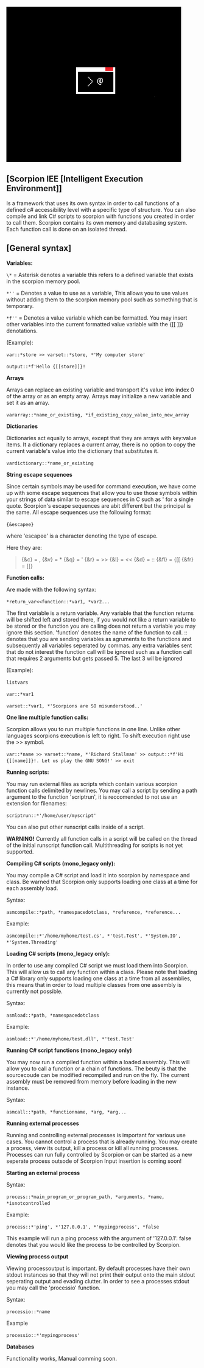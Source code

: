 ![IMG](/mono_legacy/Art/Cropped.png)

[Scorpion IEE [Intelligent Execution Environment]]
------------------------------------------------

Is a framework that uses its own syntax in order to call functions of a defined c# accessibility level with a specific type of structure. You can also compile and link C# scripts to scorpion with functions you created in order to call them. Scorpion contains its own memory and databasing system. Each function call is done on an isolated thread.

[General syntax]
---------------

**Variables:**

`\*`   = Asterisk denotes a variable this refers to a defined variable that exists in the scorpion memory pool.

`*''` = Denotes a value to use as a variable, This allows you to use values without adding them to the scorpion memory pool such as something that is temporary.

`*f''` = Denotes a value variable which can be formatted. You may insert other variables into the current formatted value variable with the {[[ ]]} denotations.

(Example):

`var::*store >> varset::*store, *'My computer store'`

`output::*f'Hello {[[store]]}!`

**Arrays**

Arrays can replace an existing variable and transport it's value into index 0 of the array or as an empty array. Arrays may initialize a new variable and set it as an array.

`vararray::*name_or_existing, *if_existing_copy_value_into_new_array`

**Dictionaries**

Dictionaries act equally to arrays, except that they are arrays with key:value items. It a dictionary replaces a current array, there is no option to copy the current variable's value into the dictionary that substitutes it.

`vardictionary::*name_or_existing`

**String escape sequences**

Since certain symbols may be used for command execution, we have come up with some escape sequences that allow you to use those symbols within your strings of data similar to escape sequences in C such as \' for a single quote. Scorpion's escape sequences are abit different but the principal is the same. All escape sequences use the following format:

`{&escapee}`

where 'escapee' is a character denoting the type of escape.

Here they are:

> {&c} = ,
> {&v} = *
> {&q} = '
> {&r} = >>
> {&l} = <<
> {&d} = ::
> {&fl} = {[[
> {&fr} = ]]}

**Function calls:**

Are made with the following syntax:

`*return_var<<function::*var1, *var2...`

The first variable is a return variable. Any variable that the function returns will be shifted left and stored there, if you would not like a return variable to be stored or the function you are calling does not return a variable you may ignore this section. 'function' denotes the name of the function to call. :: denotes that you are sending variables as agruments to the functions and subsequently all variables seperated by commas. any extra variables sent that do not interest the function call will be ignored such as a function call that requires 2 arguments but gets passed 5. The last 3 wil be ignored

(Example):

`listvars`

`var::*var1`

`varset::*var1, *'Scorpions are SO misunderstood..'`

**One line multiple function calls:**

Scorpion allows you to run multiple functions in one line. Unlike other languages scorpions execution is left to right. To shift execution right use the >> symbol.

`var::*name >> varset::*name, *'Richard Stallman' >> output::*f'Hi {[[name]]}!. Let us play the GNU SONG!' >> exit`

**Running scripts:**

You may run external files as scripts which contain various scorpion function calls delimited by newlines. You may call a script by sending a path argument to the function 'scriptrun', it is reccomended to not use an extension for filenames:

`scriptrun::*'/home/user/myscript'`

You can also put other runscript calls inside of a script.

**WARNING!** Currently all function calls in a script will be called on the thread of the initial runscript function call. Multithreading for scripts is not yet supported.

**Compiling C# scripts (mono_legacy only):**

You may compile a C# script and load it into scorpion by namespace and class. Be warned that Scorpion only supports loading one class at a time for each assembly load.

Syntax:

`asmcompile::*path, *namespacedotclass, *reference, *reference...`

Example:

`asmcompile::*'/home/myhome/test.cs', *'test.Test', *'System.IO', *'System.Threading'`

**Loading C# scripts (mono_legacy only):**

In order to use any compiled C# script we must load them into Scorpion. This will allow us to call any function within a class. Please note that loading a C# library only supports loading one class at a time from all assemblies, this means that in order to load multiple classes from one assembly is currently not possible.

Syntax:

`asmload::*path, *namespacedotclass`

Example:

`asmload::*'/home/myhome/test.dll', *'test.Test'`

**Running C# script functions (mono_legacy only)**

You may now run a compiled function within a loaded assembly. This will allow you to call a function or a chain of functions. The beuty is that the sourcecoude can be modified recompiled and run on the fly. The current assembly must be removed from memory before loading in the new instance.

Syntax:

`asmcall::*path, *functionname, *arg, *arg...`

**Running external processes**

Running and controlling external processes is important for various use cases. You cannot control a process that is already running. You may create a process, view its output, kill a process or kill all running processes. Processes can run fully controlled by Scorpion or can be started as a new seperate process outsode of Scorpion Input insertion is coming soon!

**Starting an external process**

Syntax:

`process::*main_program_or_program_path, *arguments, *name, *isnotcontrolled`

Example:

`process::*'ping', *'127.0.0.1', *'mypingprocess', *false`

This example will run a ping process with the argument of '127.0.0.1'. false denotes that you would like the process to be controlled by Scorpion.

**Viewing process output**

Viewing processoutput is important. By default processes have their own stdout instances so that they will not print their output onto the main stdout seperating output and evading clutter. In order to see a processes stdout you may call the 'processio' function.

Syntax:

`processio::*name`

Example

`processio::*'mypingprocess'`

**Databases**

Functionality works, Manual comming soon.
